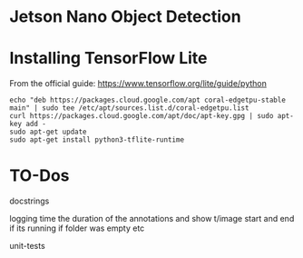 # Jetson Nano Object Detection



# Installing TensorFlow Lite

From the official guide:
https://www.tensorflow.org/lite/guide/python

    echo "deb https://packages.cloud.google.com/apt coral-edgetpu-stable main" | sudo tee /etc/apt/sources.list.d/coral-edgetpu.list
    curl https://packages.cloud.google.com/apt/doc/apt-key.gpg | sudo apt-key add -
    sudo apt-get update
    sudo apt-get install python3-tflite-runtime



# TO-Dos

docstrings

logging
    time the duration of the annotations and show t/image
    start and end
    if its running
    if folder was empty
    etc

unit-tests

